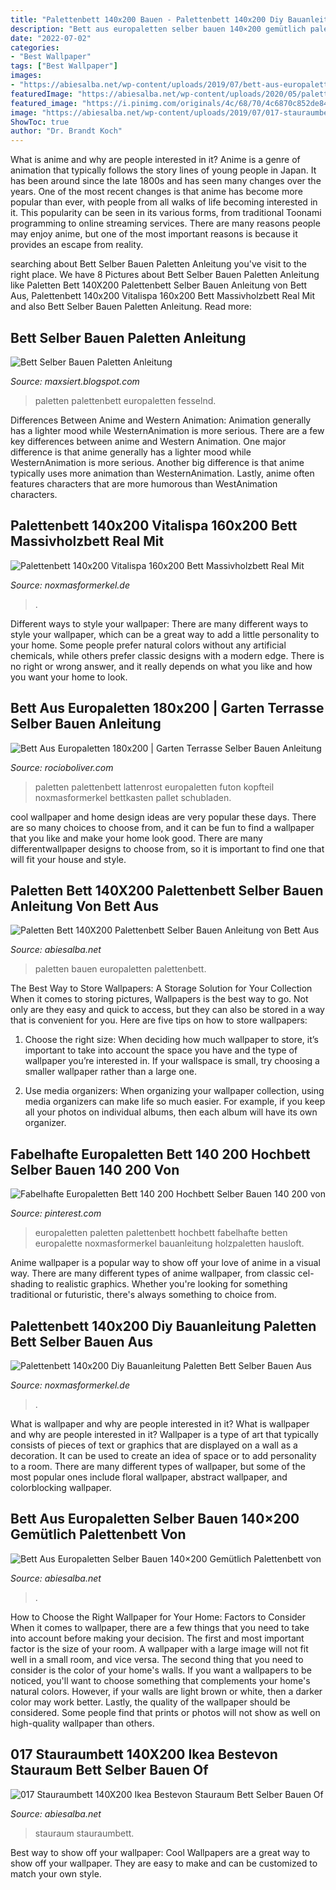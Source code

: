```yaml
---
title: "Palettenbett 140x200 Bauen - Palettenbett 140x200 Diy Bauanleitung Paletten Bett Selber Bauen Aus"
description: "Bett aus europaletten selber bauen 140×200 gemütlich palettenbett von"
date: "2022-07-02"
categories:
- "Best Wallpaper"
tags: ["Best Wallpaper"]
images:
- "https://abiesalba.net/wp-content/uploads/2019/07/bett-aus-europaletten-selber-bauen-140x200-gemutlich-palettenbett-von-europaletten-bett-bauen-140x200-bild.jpg"
featuredImage: "https://abiesalba.net/wp-content/uploads/2020/05/paletten-bett-140x200-palettenbett-selber-bauen-anleitung-von-bett-aus-europaletten-140x200-anleitung-photo.jpg"
featured_image: "https://i.pinimg.com/originals/4c/68/70/4c6870c852de84be2df6d1345666ab4e.jpg"
image: "https://abiesalba.net/wp-content/uploads/2019/07/017-stauraumbett-140x200-ikea-bestevon-stauraum-bett-selber-bauen-of-von-stauraumbett-140x200-selber-bauen-photo.jpg"
ShowToc: true
author: "Dr. Brandt Koch"
---
```



What is anime and why are people interested in it?
Anime is a genre of animation that typically follows the story lines of young people in Japan. It has been around since the late 1800s and has seen many changes over the years. One of the most recent changes is that anime has become more popular than ever, with people from all walks of life becoming interested in it. This popularity can be seen in its various forms, from traditional Toonami programming to online streaming services. There are many reasons people may enjoy anime, but one of the most important reasons is because it provides an escape from reality.

	

		
searching about Bett Selber Bauen Paletten Anleitung you've visit to the right place. We have 8 Pictures about Bett Selber Bauen Paletten Anleitung like Paletten Bett 140X200 Palettenbett Selber Bauen Anleitung von Bett Aus, Palettenbett 140x200 Vitalispa 160x200 Bett Massivholzbett Real Mit and also Bett Selber Bauen Paletten Anleitung. Read more:
		
    
## Bett Selber Bauen Paletten Anleitung

<img loading=lazy src="https://i.pinimg.com/originals/4c/68/70/4c6870c852de84be2df6d1345666ab4e.jpg" onerror="this.onerror=null;this.src='https://tse4.mm.bing.net/th?id=OIP.35zUC1YzkcQzE91w2rE8ywHaEK&amp;pid=15.1';" alt="Bett Selber Bauen Paletten Anleitung">

_Source: maxsiert.blogspot.com_

>paletten palettenbett europaletten fesselnd. 

	

Differences Between Anime and Western Animation: Animation generally has a lighter mood while WesternAnimation is more serious.
There are a few key differences between anime and Western Animation. One major difference is that anime generally has a lighter mood while WesternAnimation is more serious. Another big difference is that anime typically uses more animation than WesternAnimation. Lastly, anime often features characters that are more humorous than WestAnimation characters.

    
## Palettenbett 140x200 Vitalispa 160x200 Bett Massivholzbett Real Mit

<img loading=lazy src="http://noxmasformerkel.de/c/2020/04/9q1ffhcaqguhqfx6-1088x761.jpg" onerror="this.onerror=null;this.src='https://tse1.mm.bing.net/th?id=OIP.TDlcwBQUVrJGRJ00n-WtlQHaFL&amp;pid=15.1';" alt="Palettenbett 140x200 Vitalispa 160x200 Bett Massivholzbett Real Mit">

_Source: noxmasformerkel.de_

>. 

	

Different ways to style your wallpaper:
There are many different ways to style your wallpaper, which can be a great way to add a little personality to your home. Some people prefer natural colors without any artificial chemicals, while others prefer classic designs with a modern edge. There is no right or wrong answer, and it really depends on what you like and how you want your home to look.

    
## Bett Aus Europaletten 180x200 | Garten Terrasse Selber Bauen Anleitung

<img loading=lazy src="http://i0.wp.com/noxmasformerkel.de/c/2020/04/rlwpb85ab2iarv1i-728x455.jpg?strip=all" onerror="this.onerror=null;this.src='https://tse1.mm.bing.net/th?id=OIP.-Y9Z5fUdovbWeiXsBDyujwHaEo&amp;pid=15.1';" alt="Bett Aus Europaletten 180x200 | Garten Terrasse Selber Bauen Anleitung">

_Source: rocioboliver.com_

>paletten palettenbett lattenrost europaletten futon kopfteil noxmasformerkel bettkasten pallet schubladen. 

	

cool wallpaper and home design ideas are very popular these days. There are so many choices to choose from, and it can be fun to find a wallpaper that you like and make your home look good. There are many differentwallpaper designs to choose from, so it is important to find one that will fit your house and style.

    
## Paletten Bett 140X200 Palettenbett Selber Bauen Anleitung Von Bett Aus

<img loading=lazy src="https://abiesalba.net/wp-content/uploads/2020/05/paletten-bett-140x200-palettenbett-selber-bauen-anleitung-von-bett-aus-europaletten-140x200-anleitung-photo.jpg" onerror="this.onerror=null;this.src='https://tse3.mm.bing.net/th?id=OIP.HMNCNW_AqN2Tb8NPcRS4oAHaJ3&amp;pid=15.1';" alt="Paletten Bett 140X200 Palettenbett Selber Bauen Anleitung von Bett Aus">

_Source: abiesalba.net_

>paletten bauen europaletten palettenbett. 

	

The Best Way to Store Wallpapers: A Storage Solution for Your Collection
When it comes to storing pictures, Wallpapers is the best way to go. Not only are they easy and quick to access, but they can also be stored in a way that is convenient for you. Here are five tips on how to store wallpapers:
1) Choose the right size: When deciding how much wallpaper to store, it’s important to take into account the space you have and the type of wallpaper you’re interested in. If your wallspace is small, try choosing a smaller wallpaper rather than a large one.

2) Use media organizers: When organizing your wallpaper collection, using media organizers can make life so much easier. For example, if you keep all your photos on individual albums, then each album will have its own organizer.

    
## Fabelhafte Europaletten Bett 140 200 Hochbett Selber Bauen 140 200 Von

<img loading=lazy src="https://i.pinimg.com/originals/d7/0e/d0/d70ed0ea91a4ceb028ecfa89a485c7ec.jpg" onerror="this.onerror=null;this.src='https://tse3.mm.bing.net/th?id=OIP.UUJ4L6Nyl-2fM4d6nlPELAHaFj&amp;pid=15.1';" alt="Fabelhafte Europaletten Bett 140 200 Hochbett Selber Bauen 140 200 von">

_Source: pinterest.com_

>europaletten paletten palettenbett hochbett fabelhafte betten europalette noxmasformerkel bauanleitung holzpaletten hausloft. 

	

Anime wallpaper is a popular way to show off your love of anime in a visual way. There are many different types of anime wallpaper, from classic cel-shading to realistic graphics. Whether you're looking for something traditional or futuristic, there's always something to choice from.

    
## Palettenbett 140x200 Diy Bauanleitung Paletten Bett Selber Bauen Aus

<img loading=lazy src="http://noxmasformerkel.de/c/2020/02/oa7x9aroxikad9x9-1088x1088.jpg" onerror="this.onerror=null;this.src='https://tse1.mm.bing.net/th?id=OIP.4Vh27lG2WrijRw-3XabCMQHaHa&amp;pid=15.1';" alt="Palettenbett 140x200 Diy Bauanleitung Paletten Bett Selber Bauen Aus">

_Source: noxmasformerkel.de_

>. 

	

What is wallpaper and why are people interested in it?
What is wallpaper and why are people interested in it?
Wallpaper is a type of art that typically consists of pieces of text or graphics that are displayed on a wall as a decoration. It can be used to create an idea of space or to add personality to a room. There are many different types of wallpaper, but some of the most popular ones include floral wallpaper, abstract wallpaper, and colorblocking wallpaper.

    
## Bett Aus Europaletten Selber Bauen 140×200 Gemütlich Palettenbett Von

<img loading=lazy src="https://abiesalba.net/wp-content/uploads/2019/07/bett-aus-europaletten-selber-bauen-140x200-gemutlich-palettenbett-von-europaletten-bett-bauen-140x200-bild.jpg" onerror="this.onerror=null;this.src='https://tse4.mm.bing.net/th?id=OIP.TS6TjdM_MTG1YEJNP8PgLAHaEo&amp;pid=15.1';" alt="Bett Aus Europaletten Selber Bauen 140×200 Gemütlich Palettenbett von">

_Source: abiesalba.net_

>. 

	

How to Choose the Right Wallpaper for Your Home: Factors to Consider
When it comes to wallpaper, there are a few things that you need to take into account before making your decision. The first and most important factor is the size of your room. A wallpaper with a large image will not fit well in a small room, and vice versa. 
The second thing that you need to consider is the color of your home's walls. If you want a wallpapers to be noticed, you'll want to choose something that complements your home's natural colors. However, if your walls are light brown or white, then a darker color may work better. 
Lastly, the quality of the wallpaper should be considered. Some people find that prints or photos will not show as well on high-quality wallpaper than others.

    
## 017 Stauraumbett 140X200 Ikea Bestevon Stauraum Bett Selber Bauen Of

<img loading=lazy src="https://abiesalba.net/wp-content/uploads/2019/07/017-stauraumbett-140x200-ikea-bestevon-stauraum-bett-selber-bauen-of-von-stauraumbett-140x200-selber-bauen-photo.jpg" onerror="this.onerror=null;this.src='https://tse2.mm.bing.net/th?id=OIP.znE8OSrLwK_q9x4HcJxneAHaE8&amp;pid=15.1';" alt="017 Stauraumbett 140X200 Ikea Bestevon Stauraum Bett Selber Bauen Of">

_Source: abiesalba.net_

>stauraum stauraumbett. 

	

Best way to show off your wallpaper:
Cool Wallpapers are a great way to show off your wallpaper. They are easy to make and can be customized to match your own style.

